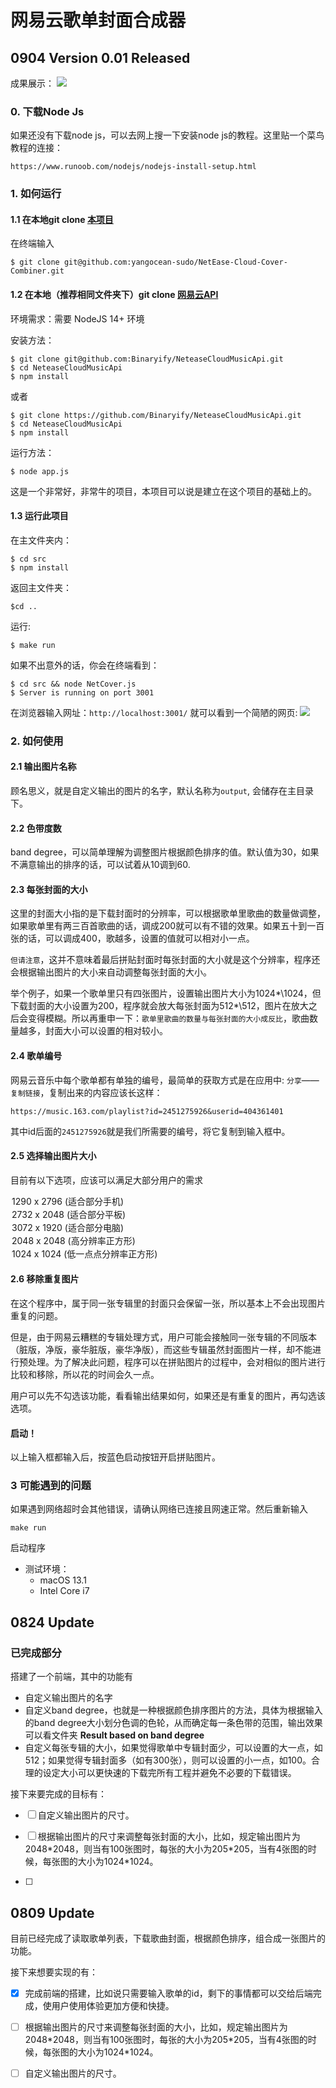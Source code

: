 # 网易云歌单封面合成器

## 0904 Version 0.01 Released
成果展示：
![](mdimages/banddegree30.jpg)

### 0. 下载Node Js
如果还没有下载node js，可以去网上搜一下安装node js的教程。这里贴一个菜鸟教程的连接：
```
https://www.runoob.com/nodejs/nodejs-install-setup.html
```

### 1. 如何运行
#### 1.1 在本地git clone [本项目](https://github.com/yangocean-sudo/NetEase-Cloud-Cover-Combiner)
在终端输入
```
$ git clone git@github.com:yangocean-sudo/NetEase-Cloud-Cover-Combiner.git
```
#### 1.2 在本地（推荐相同文件夹下）git clone [网易云API](https://github.com/Binaryify/NeteaseCloudMusicApi)
环境需求：需要 NodeJS 14+ 环境

安装方法：
```
$ git clone git@github.com:Binaryify/NeteaseCloudMusicApi.git
$ cd NeteaseCloudMusicApi
$ npm install
```
或者
```
$ git clone https://github.com/Binaryify/NeteaseCloudMusicApi.git
$ cd NeteaseCloudMusicApi
$ npm install
```
运行方法：
```
$ node app.js
```
这是一个非常好，非常牛的项目，本项目可以说是建立在这个项目的基础上的。
#### 1.3 运行此项目
在主文件夹内：
```
$ cd src
$ npm install
```
返回主文件夹：
```
$cd ..
```
运行:
```
$ make run
```
如果不出意外的话，你会在终端看到：

```
$ cd src && node NetCover.js
$ Server is running on port 3001
```
在浏览器输入网址：```http://localhost:3001/```
就可以看到一个简陋的网页:
![](mdimages/HomePage.png)
### 2. 如何使用
#### 2.1 输出图片名称
顾名思义，就是自定义输出的图片的名字，默认名称为`output`, 会储存在主目录下。
#### 2.2 色带度数
band degree，可以简单理解为调整图片根据颜色排序的值。默认值为30，如果不满意输出的排序的话，可以试着从10调到60.
#### 2.3 每张封面的大小
这里的封面大小指的是下载封面时的分辨率，可以根据歌单里歌曲的数量做调整，如果歌单里有两三百首歌曲的话，调成200就可以有不错的效果。如果五十到一百张的话，可以调成400，歌越多，设置的值就可以相对小一点。

`但请注意`，这并不意味着最后拼贴封面时每张封面的大小就是这个分辨率，程序还会根据输出图片的大小来自动调整每张封面的大小。

举个例子，如果一个歌单里只有四张图片，设置输出图片大小为1024*\1024，但下载封面的大小设置为200，程序就会放大每张封面为512*\512，图片在放大之后会变得模糊。所以再重申一下：`歌单里歌曲的数量与每张封面的大小成反比`，歌曲数量越多，封面大小可以设置的相对较小。
#### 2.4 歌单编号
网易云音乐中每个歌单都有单独的编号，最简单的获取方式是在应用中: `分享`——`复制链接`，复制出来的内容应该长这样：
```
https://music.163.com/playlist?id=2451275926&userid=404361401
```
其中id后面的`2451275926`就是我们所需要的编号，将它复制到输入框中。
#### 2.5 选择输出图片大小
目前有以下选项，应该可以满足大部分用户的需求
<option value="1290 x 2796">1290 x 2796 (适合部分手机)</option>
<option value="2732 x 2048">2732 x 2048 (适合部分平板) </option>
<option value="3072 x 1920">3072 x 1920 (适合部分电脑) </option>
<option value="2048 x 2048">2048 x 2048 (高分辨率正方形)</option>
<option value="1024 x 1024">1024 x 1024 (低一点点分辨率正方形)</option>

#### 2.6 移除重复图片
在这个程序中，属于同一张专辑里的封面只会保留一张，所以基本上不会出现图片重复的问题。

但是，由于网易云糟糕的专辑处理方式，用户可能会接触同一张专辑的不同版本（脏版，净版，豪华脏版，豪华净版），而这些专辑虽然封面图片一样，却不能进行预处理。为了解决此问题，程序可以在拼贴图片的过程中，会对相似的图片进行比较和移除，所以花的时间会久一点。

用户可以先不勾选该功能，看看输出结果如何，如果还是有重复的图片，再勾选该选项。

#### 启动！
以上输入框都输入后，按蓝色启动按钮开启拼贴图片。

### 3 可能遇到的问题
如果遇到网络超时会其他错误，请确认网络已连接且网速正常。然后重新输入
```
make run
```
启动程序

* 测试环境： 
  * macOS 13.1 
  * Intel Core i7
## 0824 Update
### 已完成部分
搭建了一个前端，其中的功能有
  * 自定义输出图片的名字
  * 自定义band degree，也就是一种根据颜色排序图片的方法，具体为根据输入的band degree大小划分色调的色轮，从而确定每一条色带的范围，输出效果可以看文件夹 **Result based on band degree**
  * 自定义每张专辑的大小，如果觉得歌单中专辑封面少，可以设置的大一点，如512；如果觉得专辑封面多（如有300张），则可以设置的小一点，如100。合理的设定大小可以更快速的下载完所有工程并避免不必要的下载错误。


接下来要完成的目标有：
- [ ] 自定义输出图片的尺寸。

- [ ] 根据输出图片的尺寸来调整每张封面的大小，比如，规定输出图片为2048\*2048，则当有100张图时，每张的大小为205\*205，当有4张图的时候，每张图的大小为1024\*1024。
- [ ] 
## 0809 Update
目前已经完成了读取歌单列表，下载歌曲封面，根据颜色排序，组合成一张图片的功能。

接下来想要实现的有：
- [x] 完成前端的搭建，比如说只需要输入歌单的id，剩下的事情都可以交给后端完成，使用户使用体验更加方便和快捷。
- [ ] 根据输出图片的尺寸来调整每张封面的大小，比如，规定输出图片为2048\*2048，则当有100张图时，每张的大小为205\*205，当有4张图的时候，每张图的大小为1024\*1024。
- [ ] 自定义输出图片的尺寸。






